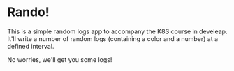 # Rando!

This is a simple random logs app to accompany the K8S course in develeap.
It'll write a number of random logs (containing a color and a number) at a defined interval.

No worries, we'll get you some logs!